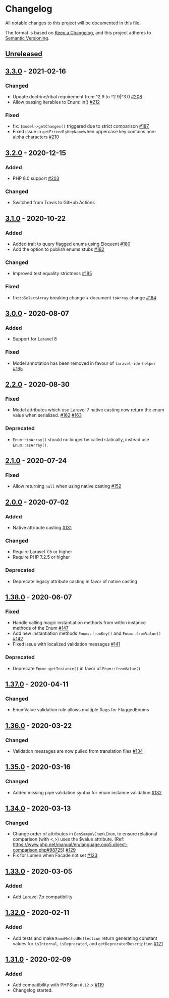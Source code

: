# Changelog

All notable changes to this project will be documented in this file.

The format is based on [Keep a Changelog](https://keepachangelog.com/en/1.0.0/),
and this project adheres to [Semantic Versioning](https://semver.org/spec/v2.0.0.html).

## [Unreleased](https://github.com/BenSampo/laravel-enum/compare/v3.1.0...master)

## [3.3.0](https://github.com/BenSampo/laravel-enum/compare/v3.2.0...v3.3.0) - 2021-02-16

### Changed

- Update doctrine/dbal requirement from ^2.9 to ^2.9|^3.0 [#208](https://github.com/BenSampo/laravel-enum/pull/208)
- Allow passing iterables to Enum::in() [#212](https://github.com/BenSampo/laravel-enum/pull/212)

### Fixed

- fix: `$model->getChanges()` triggered due to strict comparison [#187](https://github.com/BenSampo/laravel-enum/pull/187)
- Fixed issue in `getFriendlyKeyName`when uppercase key contains non-alpha characters [#210](https://github.com/BenSampo/laravel-enum/pull/210)

## [3.2.0](https://github.com/BenSampo/laravel-enum/compare/v3.1.0...v3.2.0) - 2020-12-15

### Added

- PHP 8.0 support [#203](https://github.com/BenSampo/laravel-enum/pull/203)

### Changed

- Switched from Travis to GitHub Actions

## [3.1.0](https://github.com/BenSampo/laravel-enum/compare/v3.0.0...v3.1.0) - 2020-10-22

### Added

- Added trait to query flagged enums using Eloquent [#180](https://github.com/BenSampo/laravel-enum/pull/180)
- Add the option to publish enums stubs [#182](https://github.com/BenSampo/laravel-enum/pull/182)

### Changed

- Improved test equality strictness [#185](https://github.com/BenSampo/laravel-enum/pull/185)

### Fixed

- fix:`toSelectArray` breaking change + document `toArray` change [#184](https://github.com/BenSampo/laravel-enum/pull/184)

## [3.0.0](https://github.com/BenSampo/laravel-enum/compare/v2.2.0...v3.0.0) - 2020-08-07

### Added

- Support for Laravel 8

### Fixed

- Model annotation has been removed in favour of `laravel-ide-helper` [#165](https://github.com/BenSampo/laravel-enum/pull/165)

## [2.2.0](https://github.com/BenSampo/laravel-enum/compare/v2.1.0...v2.2.0) - 2020-08-30

### Fixed

- Model attributes which use Laravel 7 native casting now return the enum value when serialized. [#162](https://github.com/BenSampo/laravel-enum/issues/162) [#163](https://github.com/BenSampo/laravel-enum/issues/163)

### Deprecated

- `Enum::toArray()` should no longer be called statically, instead use `Enum::asArray()`.

## [2.1.0](https://github.com/BenSampo/laravel-enum/compare/v2.0.0...v2.1.0) - 2020-07-24

### Fixed

- Allow returning `null` when using native casting [#152](https://github.com/BenSampo/laravel-enum/pull/152)

## [2.0.0](https://github.com/BenSampo/laravel-enum/compare/v1.38.0...v2.0.0) - 2020-07-02

### Added

- Native attribute casting [#131](https://github.com/BenSampo/laravel-enum/pull/131)

### Changed

- Require Laravel 7.5 or higher
- Require PHP 7.2.5 or higher

### Deprecated

- Deprecate legacy attribute casting in favor of native casting

## [1.38.0](https://github.com/BenSampo/laravel-enum/compare/v1.37.0...v1.38.0) - 2020-06-07

### Fixed

- Handle calling magic instantiation methods from within instance methods of the Enum [#147](https://github.com/BenSampo/laravel-enum/pull/147)
- Add new instantiation methods `Enum::fromKey()` and `Enum::fromValue()` [#142](https://github.com/BenSampo/laravel-enum/pull/142)
- Fixed issue with localized validation messages [#141](https://github.com/BenSampo/laravel-enum/pull/141)

### Deprecated

- Deprecate `Enum::getInstance()` in favor of `Enum::fromValue()`

## [1.37.0](https://github.com/BenSampo/laravel-enum/compare/v1.36.0...v1.37.0) - 2020-04-11

### Changed

- EnumValue validation rule allows multiple flags for FlaggedEnums

## [1.36.0](https://github.com/BenSampo/laravel-enum/compare/v1.35...v1.36.0) - 2020-03-22

### Changed

- Validation messages are now pulled from translation files [#134](https://github.com/BenSampo/laravel-enum/pull/134)

## [1.35.0](https://github.com/BenSampo/laravel-enum/compare/v1.34...v1.35) - 2020-03-16

### Changed

- Added missing pipe validation syntax for enum instance validation [#132](https://github.com/BenSampo/laravel-enum/pull/132)

## [1.34.0](https://github.com/BenSampo/laravel-enum/compare/v1.33...v1.34) - 2020-03-13

### Changed

- Change order of attributes in `BenSampo\Enum\Enum`, to ensure relational comparison (with <,>) uses the $value attribute. (Ref: https://www.php.net/manual/en/language.oop5.object-comparison.php#98725) [#129](https://github.com/BenSampo/laravel-enum/pull/129)
- Fix for Lumen when Facade not set [#123](https://github.com/BenSampo/laravel-enum/pull/123)

## [1.33.0](https://github.com/BenSampo/laravel-enum/compare/v1.32...v1.33) - 2020-03-05

### Added

- Add Laravel 7.x compatibility

## [1.32.0](https://github.com/BenSampo/laravel-enum/compare/v1.31...v1.32) - 2020-02-11

### Added

- Add tests and make `EnumMethodReflection` return generating constant values for `isInternal`, `isDeprecated`, and
  `getDeprecatedDescription` [#121](https://github.com/BenSampo/laravel-enum/pull/121)

## [1.31.0](https://github.com/BenSampo/laravel-enum/compare/v1.30...v1.31) - 2020-02-09

### Added

- Add compatibility with PHPStan `0.12.x` [#119](https://github.com/BenSampo/laravel-enum/pull/119)
- Changelog started.
